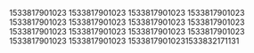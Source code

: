 1533817901023
1533817901023
1533817901023
1533817901023
1533817901023
1533817901023
1533817901023
1533817901023
1533817901023
1533817901023
1533817901023
1533817901023
1533817901023
1533817901023
15338179010231533832171131